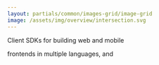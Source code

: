```yaml
---
layout: partials/common/images-grid/image-grid
image: /assets/img/overview/intersection.svg
---
```


Client SDKs for building web and mobile

frontends in multiple languages, and
